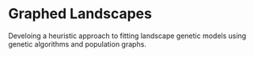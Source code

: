 # Graphed Landscapes

Develoing a heuristic approach to fitting landscape genetic models using genetic algorithms and population graphs.
